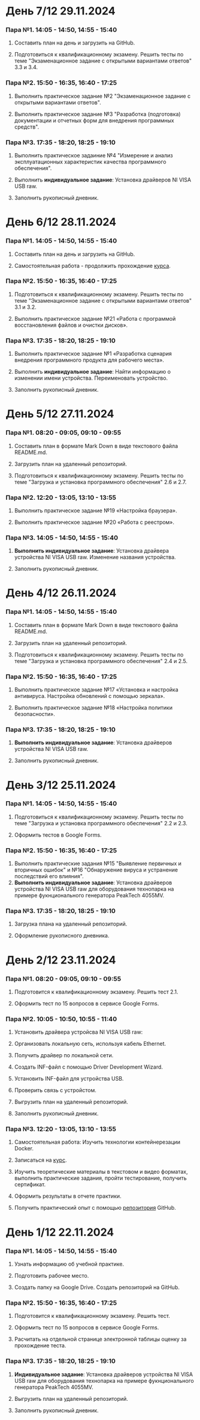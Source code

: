 # День 7/12 29.11.2024
### Пара №1. 14:05 - 14:50, 14:55 - 15:40
1. Составить план на день и загрузить на GitHub.

2. Подготовиться к квалификационному экзамену. Решить тесты по теме "Экзаменационное задание с открытыми вариантами ответов" 3.3 и 3.4.

### Пара №2. 15:50 - 16:35, 16:40 - 17:25
1. Выполнить практическое задание №2 "Экзаменационное задание с открытыми вариантами ответов".

2. Выполнить практическое задание №3 "Разработка (подготовка) документации и отчетных форм для внедрения программных средств".

### Пара №3. 17:35 - 18:20, 18:25 - 19:10
1. Выполнить практическое задаиние №4 "Измерение и анализ эксплуатационных характеристик качества программного обеспечения".

2. Выполнить **индивидуальное задание**: Установка драйверов NI VISA USB raw. 

3. Заполнить рукописный дневник.

# День 6/12 28.11.2024
### Пара №1. 14:05 - 14:50, 14:55 - 15:40
1. Составить план на день и загрузить на GitHub. 

2. Самостоятельная работа - продолжить прохождение [курса](https://stepik.org/course/123300/promo).

### Пара №2. 15:50 - 16:35, 16:40 - 17:25
1. Подготовиться к квалификационному экзамену. Решить тесты по теме "Экзаменационное задание с открытыми вариантами ответов" 3.1 и 3.2.

2. Выполнить практическое задание №21 «Работа с программой восстановления файлов и очистки дисков».

### Пара №3. 17:35 - 18:20, 18:25 - 19:10
1. Выполнить практическое задание №1 «Разработка сценария внедрения программного продукта для рабочего места».

2. Выполнить **индивидуальное задание**: Найти информацию о изменении имени устройства. Переименовать устройство.

3. Заполнить рукописный дневник.

# День 5/12 27.11.2024
### Пара №1. 08:20 - 09:05, 09:10 - 09:55
1. Составить план в формате Mark Down в виде текстового файла README.md.

2. Загрузить план на удаленный репозиторий.

3. Подготовиться к квалификационному экзамену. Решить тесты по теме "Загрузка и установка программного обеспечения" 2.6 и 2.7.

### Пара №2. 12:20 - 13:05, 13:10 - 13:55
1. Выполнить практическое задание №19 «Настройка браузера».

2. Выполнить практическое задание №20 «Работа с реестром».

### Пара №3. 14:05 - 14:50, 14:55 - 15:40
1. **Выполнить индивидуальное задание**: Установка драйвера устройства NI VISA USB raw. Изменение названия устройства.

2. Заполнить рукописный дневник.

# День 4/12 26.11.2024
### Пара №1. 14:05 - 14:50, 14:55 - 15:40
1. Составить план в формате Mark Down в виде текстового файла README.md.

2. Загрузить план на удаленный репозиторий.

3. Подготовиться к квалификационному экзамену. Решить тесты по теме "Загрузка и установка программного обеспечения" 2.4 и 2.5.

### Пара №2. 15:50 - 16:35, 16:40 - 17:25
1. Выполнить практическое задание №17 «Установка и настройка антивируса. Настройка обновлений с помощью зеркала».

2. Выполнить практическое задание №18 «Настройка политики безопасности».

### Пара №3. 17:35 - 18:20, 18:25 - 19:10
1. **Выполнить индивидуальное задание**: Установка драйверов устройства NI VISA USB raw.

2. Заполнить рукописный дневник.

# День 3/12 25.11.2024
### Пара №1. 14:05 - 14:50, 14:55 - 15:40
1. Подготовиться к квалификационному экзамену. Решить тесты по теме "Загрузка и установка программного обеспечения" 2.2 и 2.3.

2. Оформить тестов в Google Forms.

### Пара №2. 15:50 - 16:35, 16:40 - 17:25
1. Выполнить практические задания №15 "Выявление первичных и вторичных ошибок" и №16 "Обнаружение вируса и устранение последствий его влияния".
2. **Выполнить индивидуальное задание**: Установка драйверов устройства NI VISA USB raw для оборудования технопарка на примере фукнционального генератора PeakTech 4055MV.

### Пара №3. 17:35 - 18:20, 18:25 - 19:10
1. Загрузка плана на удаленный репозиторий.

2. Оформление рукописного дневника.

# День 2/12 23.11.2024
### Пара №1. 08:20 - 09:05, 09:10 - 09:55 
1. Подготовится к квалификационному экзамену. Решить тест 2.1.

2. Оформить тест по 15 вопросов в сервисе Google Forms.

### Пара №2. 10:05 - 10:50, 10:55 - 11:40
1. Установить драйвера устройсва NI VISA USB raw:

2. Организовать локальную сеть, используя кабель Ethernet.

3. Получить драйвер по локальной сети.

4. Создать INF-файл с помощью Driver Development Wizard.

5. Установить INF-файл для устройства USB.

6. Проверить связь с устройстом.

7. Выгрузить план на удаленный репозиторий.

8. Заполнить рукописный дневник.

### Пара №3. 12:20 - 13:05, 13:10 - 13:55
1. Самостоятельная работа: Изучить  технологии контейнерезации Docker.

2. Записаться на [курс](https://stepik.org/course/123300/promo). 

3. Изучить теоретические материалы в текстовом и видео форматах, выполнить практические задания, пройти тестирование, получить сертификат.

4. Оформить результаты в отчете практики.

5. Получить практический опыт с помощью [репозитория](https://github.com/Lexxx42/Docker-for-beginners-practical-experience) GitHub.

# День 1/12 22.11.2024
### Пара №1. 14:05 - 14:50, 14:55 - 15:40
1. Узнать информацию об учебной практике.

2. Подготовить рабочее место.

3. Создать папку на Google Drive. Создать репозиторий на GitHub.

### Пара №2. 15:50 - 16:35, 16:40 - 17:25
1. Подготовится к квалификационному экзамену. Решить тест.

2. Оформить тест по 15 вопросов в сервисе Google Forms.

3. Расчитать на отдельной странице электронной таблицы оценку за прохождение теста.

### Пара №3. 17:35 - 18:20, 18:25 - 19:10
1. **Индивидуальное задание**: Установка драйверов устройства NI VISA USB raw для оборудования технопарка на примере фукнционального генератора PeakTech 4055MV.

2. Выгрузить план на удаленный репозиторий.

3. Заполнить рукописный дневник.